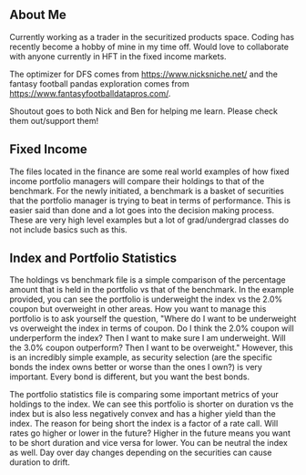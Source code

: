 ## About Me
Currently working as a trader in the securitized products space. Coding has recently become a hobby of mine in my time off. 
Would love to collaborate with anyone currently in HFT in the fixed income markets.

The optimizer for DFS comes from https://www.nicksniche.net/ and the fantasy football pandas exploration comes from https://www.fantasyfootballdatapros.com/.

Shoutout goes to both Nick and Ben for helping me learn. Please check them out/support them!

## Fixed Income
The files located in the finance are some real world examples of how fixed income portfolio managers will compare their holdings to that of the benchmark. For the newly initiated, a benchmark is a basket of securities that the portfolio manager is trying to beat in terms of performance. This is easier said than done and a lot goes into the decision making process. These are very high level examples but a lot of grad/undergrad classes do not include basics such as this.

## Index and Portfolio Statistics
The holdings vs benchmark file is a simple comparison of the percentage amount that is held in the portfolio vs that of the benchmark. In the example provided, you can see the portfolio is underweight the index vs the 2.0% coupon but overweight in other areas. How you want to manage this portfolio is to ask yourself the question, "Where do I want to be underweight vs overweight the index in terms of coupon. Do I think the 2.0% coupon will underperform the index? Then I want to make sure I am underweight. Will the 3.0% coupon outperform? Then I want to be overweight." However, this is an incredibly simple example, as security selection (are the specific bonds the index owns better or worse than the ones I own?) is very important. Every bond is different, but you want the best bonds.

The portfolio statistics file is comparing some important metrics of your holdings to the index. We can see this portfolio is shorter on duration vs the index but is also less negatively convex and has a higher yield than the index. The reason for being short the index is a factor of a rate call. Will rates go higher or lower in the future? Higher in the future means you want to be short duration and vice versa for lower. You can be neutral the index as well. Day over day changes depending on the securities can cause duration to drift.
